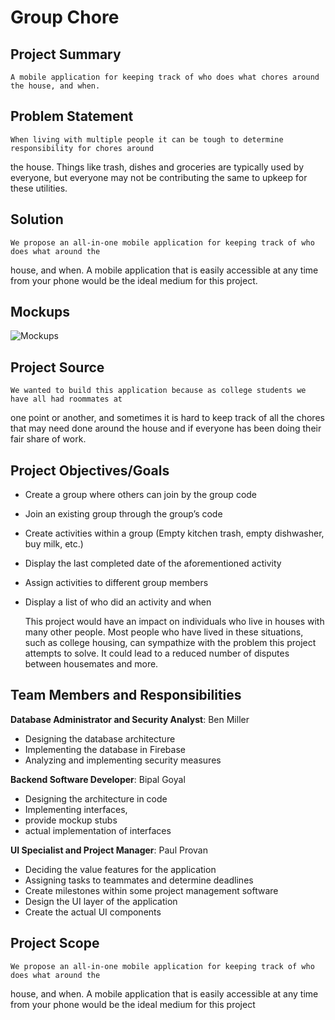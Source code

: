 # Group Chore
 
## Project Summary
    A mobile application for keeping track of who does what chores around the house, and when.

## Problem Statement
    When living with multiple people it can be tough to determine responsibility for chores around 
the house. Things like trash, dishes and groceries are typically used by everyone, but everyone 
may not be contributing the same to upkeep for these utilities.

## Solution
    We propose an all-in-one mobile application for keeping track of who does what around the 
house, and when. A mobile application that is easily accessible at any time from your phone 
would be the ideal medium for this project.

## Mockups
![Mockups](https://user-images.githubusercontent.com/78327506/191593062-a4c0eb0f-86d2-4a7d-9713-6a2ebf4b609c.png)

## Project Source
    We wanted to build this application because as college students we have all had roommates at 
one point or another, and sometimes it is hard to keep track of all the chores that may 
need done around the house and if everyone has been doing their fair share of work.

## Project Objectives/Goals
- Create a group where others can join by the group code
- Join an existing group through the group’s code
- Create activities within a group (Empty kitchen trash, empty dishwasher, buy milk, etc.)
- Display the last completed date of the aforementioned activity
- Assign activities to different group members
- Display a list of who did an activity and when

    This project would have an impact on individuals who live in houses with many other people. 
Most people who have lived in these situations, such as college housing, can sympathize with 
the problem this project attempts to solve. It could lead to a reduced number of disputes 
between housemates and more.

## Team Members and Responsibilities
**Database Administrator and Security Analyst**: Ben Miller
- Designing the database architecture
- Implementing the database in Firebase
- Analyzing and implementing security measures

**Backend Software Developer**: Bipal Goyal
- Designing the architecture in code
- Implementing interfaces, 
- provide mockup stubs
- actual implementation of interfaces

**UI Specialist and Project Manager**: Paul Provan
- Deciding the value features for the application
- Assigning tasks to teammates and determine deadlines
- Create milestones within some project management software
- Design the UI layer of the application
- Create the actual UI components

## Project Scope
    We propose an all-in-one mobile application for keeping track of who does what around the 
house, and when. A mobile application that is easily accessible at any time from your phone 
would be the ideal medium for this project

